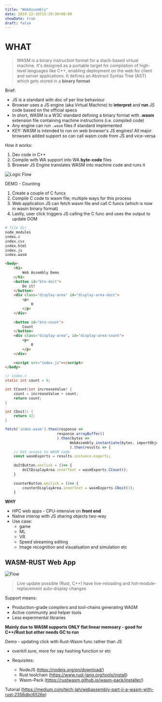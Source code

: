 ```yaml
---
title: "WebAssembly"
date: 2019-12-18T15:29:39+08:00
showDate: true
draft: false
---
```


# WHAT

> WASM is a binary instruction format for a stack-based virtual machine. It's designed as a portable target for compilation of high-level languages like C++, enabling deployment on the web for client and server applications. It defines an Abstract Syntax Tree (AST) which gets stored in a **binary format**

Brief:

- JS is a standard with doc of per line behaviour
- Browser uses a JS engine (aka Virtual Machine) to **interpret** and **run** JS code based on the official specs
- In short, WASM is a W3C standard defining a binary format with **.wasm** extension file containing machine instructions (i.e. compiled code)
- Any engine can run `.wasm` files if standard implemented
- KEY: WASM is intended to run on web browser's JS engines! All major browsers added support so can call wasm code from JS and vice-versa

How it works:

1. Dev code in C++
2. Compile with WA support into WA **byte-code** files
3. Browser JS Engine translates WASM into machine code and runs it

![Logic Flow](https://cdn-images-1.medium.com/max/1600/0*xU7akQpF9KctXbQA.png)

DEMO - Counting

1. Create a couple of C funcs
2. Compile C code to wasm file; multiple ways for this process
3. Web application JS can fetch wasm file and call C funcs (which is now in wasm binary format)
4. Lastly, user click triggers JS calling the C func and uses the output to update DOM

```bash
# file dir
node_modules
index.c
index.css
index.html
index.js
index.wasm
```

```html
<body>
    <h1>
        Web Assembly Demo
    </h1>
    <button id="btn-doit">
        Do it!
    </button>
    <div class="display-area" id="display-area-doit">
        <p>
            0
        </p>
    </div>
    
    <button id="btn-count">
        Count
    </button>
    <div class="display-area", id="display-area-count">
        <p>
            0
        </p>
    </div>
    
    <script src="index.js"></script>
</body>
```

```c
// index.c
static int count = 0;

int CCount(int increaseValue) {
    count = increaseValue + count;
    return count;
}

int CDoit() {
    return 42;
}
```

```javascript
fetch('index.wasm').then(response =>
                        response.arrayBuffer()
                        ).then(bytes =>
                              WebAssembly.instantiate(bytes, importObject)
                              ).then(results => {
    // Get access to WASM code
    const wasmExports = results.instance.exports;
    
    doItButton.onclick = ()=> {
        doItDisplayArea.innerText = wasmExports.CCount();
    }
    
    counterButton.onclick = ()=> {
        counterDisplayArea.innerText = wasmExports.CDoit(1);
    }
```



**WHY**

- HPC web apps - CPU-intensive on **front end**
- Native interop with JS sharing objects two-way
- Use case:
  - game
  - ML
  - VR
  - Speed streaming editing
  - Image recognition and visualisation and simulation etc



## WASM-RUST Web App

![Flow](https://miro.medium.com/max/875/1*jxw6m_ObbwHuRFhmYpsBbg.png)

> Live update possible (Rust, C++) have live-reloading and hot-module-replacement auto-display changes

Support means:

- Production-grade compilers and tool-chains generating WASM
- Active community and helper tools
- Less experimental libraries

**Mainly due to WASM supports ONLY flat linear memoary - good for C++/Rust but other needs GC to run**

Demo - updating click with Rust-Wasm func rather than JS 

- overkill sure, more for say hashing function or etc

- Requisites:
  - NodeJS (https://nodejs.org/en/download/)
  - Rust toolchain (https://www.rust-lang.org/tools/install)
  - Wasm-Pack (https://rustwasm.github.io/wasm-pack/installer/)

Tutorial (https://medium.com/tech-lah/webassembly-part-ii-a-wasm-with-rust-2356dbc6526e)

